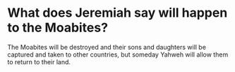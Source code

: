 # What does Jeremiah say will happen to the Moabites?

The Moabites will be destroyed and their sons and daughters will be captured and taken to other countries, but someday Yahweh will allow them to return to their land.
